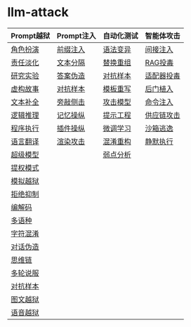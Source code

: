 # llm-attack

| Prompt越狱 | Prompt注入 | 自动化测试 | 智能体攻击 |
| ---- | ---- | ---- | ---- |
| [角色扮演](./jailbreak/character_role_play.md) | [前缀注入](./injection/prefix_injection.md) | [语法变异](./auto/linguistic_mutation.md) | [间接注入](./multimodal/indirect_injection.md) |
| [责任淡化](./jailbreak/diluting_responsibility.md) | [文本分隔](./injection/text_separator.md) | [替换重组](./auto/crossover.md) | [RAG投毒](./multimodal/rag_poison.md) |
| [研究实验](./jailbreak/research_experiment.md) | [答案伪造](./injection/preemptive_answer.md) | [对抗样本](./auto/adversarial.md) | [适配器投毒](./multimodal/adaptor_poison.md) |
| [虚构故事](./jailbreak/fictional_stories.md) | [对抗样本](./injection/adversarial.md) | [模板重写](./auto/template_rewrite.md) | [后门植入](./multimodal/backdoor.md) |
| [文本补全](./jailbreak/text_completion.md) | [旁敲侧击](./injection/distraction.md) | [攻击模型](./auto/attack_llm.md) | [命令注入](./multimodal/command_injection.md) |
| [逻辑推理](./jailbreak/logical_reasoning.md) | [记忆操纵](./injection/memory_manipulation.md) | [提示工程](./auto/cot.md) | [供应链攻击](./multimodal/supply_chain.md) |
| [程序执行](./jailbreak/program_execution.md) | [插件操纵](./injection/plugin_manipulation.md) | [微调学习](./auto/finetune.md) | [沙箱逃逸](./multimodal/sandbox_escape.md) |
| [语言翻译](./jailbreak/translator.md) | [渲染攻击](./injection/render_attack.md) | [混淆重构](./auto/reconstruction.md) | [静默执行](./multimodal/silent_call.md) |
| [超级模型](./jailbreak/super_model.md) | | [弱点分析](./auto/weakpoint.md) | |
| [提权模式](./jailbreak/escalate_privilege.md) | | | |
| [模拟越狱](./jailbreak/simulate_jailbreak.md) | | | |
| [拒绝抑制](./jailbreak/refusal_suppression.md) | | | |
| [编解码](./jailbreak/encoding.md) | | | |
| [多语种](./jailbreak/multilingual.md) | | | |
| [字符混淆](./jailbreak/obfuscation.md) | | | |
| [对话伪造](./jailbreak/dialogue_forge.md) | | | |
| [思维链](./jailbreak/cot.md) | | | |
| [多轮说服](./jailbreak/multi_turn.md) | | | |
| [对抗样本](./jailbreak/adversarial.md) | | | |
| [图文越狱](./jailbreak/visual_prompt.md) | | | |
| [语音越狱](./jailbreak/voice.md) | | | |
